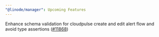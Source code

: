 ```yaml
---
"@linode/manager": Upcoming Features
---
```


Enhance schema validation for cloudpulse create and edit alert flow and avoid type assertions ([#11868](https://github.com/linode/manager/pull/11868))
